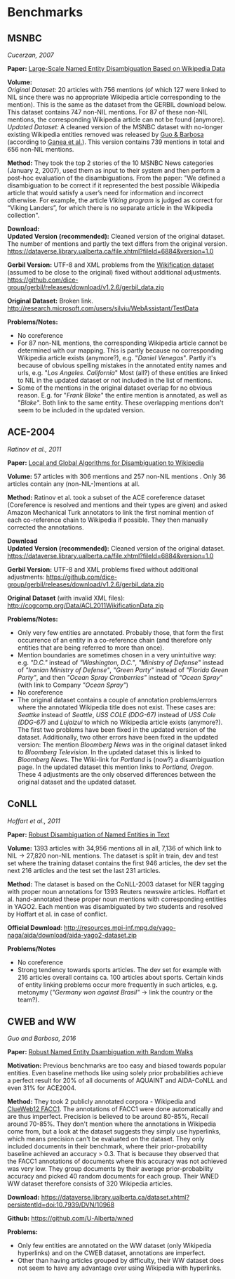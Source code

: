 # Benchmarks

## MSNBC
*Cucerzan, 2007*

**Paper:** [Large-Scale Named Entity Disambiguation Based on Wikipedia Data](https://www.aclweb.org/anthology/D07-1074.pdf)

**Volume:** \
*Original Dataset:* 20 articles with 756 mentions (of which 127 were linked to NIL since there was no appropriate Wikipedia article corresponding to the mention).
This is the same as the dataset from the GERBIL download below. This dataset contains 747 non-NIL mentions.
For 87 of these non-NIL mentions, the corresponding Wikipedia article can not be found (anymore).\
*Updated Dataset:* A cleaned version of the MSNBC dataset with no-longer existing Wikipedia entities removed was released by [Guo & Barbosa](https://dl.acm.org/doi/pdf/10.1145/2661829.2661887) (according to [Ganea et al.](https://dl.acm.org/doi/pdf/10.1145/2872427.2882988)).
This version contains 739 mentions in total and 656 non-NIL mentions.

**Method:** They took the top 2 stories of the 10 MSNBC News categories (January 2, 2007), used them as input to their system and then perform a post-hoc evaluation of the disambiguations.
From the paper: "We defined a disambiguation to be correct if it represented the best possible Wikipedia article that would satisfy a user’s need for information and incorrect otherwise.
For example, the article *Viking program* is judged as correct for “Viking Landers”, for which there is no separate article in the Wikipedia collection".

**Download:**\
**Updated Version (recommended):** Cleaned version of the original dataset. The number of mentions and partly the text differs from the original version. <https://dataverse.library.ualberta.ca/file.xhtml?fileId=6884&version=1.0>

**Gerbil Version:** UTF-8 and XML problems from the [Wikification dataset](cogcomp.org/Data/ACL2011WikificationData.zip) (assumed to be close to the original) fixed without additional adjustments. <https://github.com/dice-group/gerbil/releases/download/v1.2.6/gerbil_data.zip>

**Original Dataset:** Broken link. <http://research.microsoft.com/users/silviu/WebAssistant/TestData>

**Problems/Notes:**
- No coreference
- For 87 non-NIL mentions, the corresponding Wikipedia article cannot be determined with our mapping.
This is partly because no corresponding Wikipedia article exists (anymore?), e.g. "*Daniel Venegas*".
Partly it's because of obvious spelling mistakes in the annotated entity names and urls, e.g. "*Los Angeles. California*"
Most (all?) of these entities are linked to NIL in the updated dataset or not included in the list of mentions.
- Some of the mentions in the original dataset overlap for no obvious reason.
E.g. for "*Frank Blake*" the entire mention is annotated, as well as "*Blake*". Both link to the same entity.
These overlapping mentions don't seem to be included in the updated version.

## ACE-2004
*Ratinov et al., 2011*

**Paper:** [Local and Global Algorithms for Disambiguation to Wikipedia](https://www.aclweb.org/anthology/P11-1138.pdf)

**Volume:**
57 articles with 306 mentions and 257 non-NIL mentions . Only 36 articles contain any (non-NIL-)mentions at all.

**Method:** Ratinov et al. took a subset of the ACE coreference dataset (Coreference is resolved and mentions and their types are given) and asked Amazon Mechanical Turk annotators to link the first nominal mention of each co-reference chain to Wikipedia if possible.
They then manually corrected the annotations.

**Download**\
**Updated Version (recommended):** Cleaned version of the original dataset. <https://dataverse.library.ualberta.ca/file.xhtml?fileId=6884&version=1.0>

**Gerbil Version:** UTF-8 and XML problems fixed without additional adjustments: <https://github.com/dice-group/gerbil/releases/download/v1.2.6/gerbil_data.zip>

**Original Dataset** (with invalid XML files): <http://cogcomp.org/Data/ACL2011WikificationData.zip>

**Problems/Notes:**
- Only very few entities are annotated. Probably those, that form the first occurrence of an entity in a co-reference chain (and therefore only entities that are being referred to more than once).
- Mention boundaries are sometimes chosen in a very unintuitive way: e.g. *"D.C."* instead of *"Washington, D.C."*, *"Ministry of Defense"* instead of *"Iranian Ministry of Defense"*, *"Green Party"* instead of *"Florida Green Party"*, and then *"Ocean Spray Cranberries"* instead of *"Ocean Spray"* (with link to Company *"Ocean Spray"*)
- No coreference
- The original dataset contains a couple of annotation problems/errors where the annotated Wikipedia title does not exist.
These cases are: *Seattke* instead of *Seattle*, *USS COLE (DDG-67)* instead of *USS Cole (DDG-67)* and *Lujaizui* to which no Wikipedia article exists (anymore?).
The first two problems have been fixed in the updated version of the dataset.
Additionally, two other errors have been fixed in the updated version: The mention *Bloomberg News* was in the original dataset linked to *Bloomberg Television*.
In the updated dataset this is linked to *Bloomberg News*.
The Wiki-link for *Portland* is (now?) a disambiguation page. In the updated dataset this mention links to *Portland, Oregon*.
These 4 adjustments are the only observed differences between the original dataset and the updated dataset.

## CoNLL

*Hoffart et al., 2011*

**Paper:** [Robust Disambiguation of Named Entities in Text](https://www.aclweb.org/anthology/D11-1072.pdf)

**Volume:** 1393 articles with 34,956 mentions all in all, 7,136 of which link to NIL -> 27,820 non-NIL mentions.
The dataset is split in train, dev and test set where the training dataset contains the first 946 articles, the dev set the next 216 articles and the test set the last 231 articles.

**Method:** The dataset is based on the CoNLL-2003 dataset for NER tagging with proper noun annotations for 1393 Reuters newswire articles.
Hoffart et al. hand-annotated these proper noun mentions with corresponding entities in YAGO2.
Each mention was disambiguated by two students and resolved by Hoffart et al. in case of conflict.

**Official Download**: <http://resources.mpi-inf.mpg.de/yago-naga/aida/download/aida-yago2-dataset.zip>

**Problems/Notes**
- No coreference
- Strong tendency towards sports articles.
The dev set for example with 216 articles overall contains ca. 100 articles about sports.
Certain kinds of entity linking problems occur more frequently in such articles, e.g. metonymy (*"Germany won against Brasil"* -> link the country or the team?).


## CWEB and WW
*Guo and Barbosa, 2016*

**Paper:** [Robust Named Entity Dsambiguation with Random Walks](http://webdocs.cs.ualberta.ca/~denilson/files/publications/swj1511.pdf)

**Motivation:** Previous benchmarks are too easy and biased towards popular entities.
Even baseline methods like using solely prior probabilities achieve a perfect result for 20% of all documents of AQUAINT and AIDA-CoNLL and even 31% for ACE2004.

**Method:** They took 2 publicly annotated corpora - Wikipedia and [ClueWeb12 FACC1](http://lemurproject.org/clueweb12/FACC1/).
The annotations of FACC1 were done automatically and are thus imperfect.
Precision is believed to be around 80-85%, Recall around 70-85%.
They don't mention where the annotations in Wikipedia come from, but a look at the dataset suggests they simply use hyperlinks, which means precision can't be evaluated on the dataset.
They only included documents in their benchmark, where their prior-probability baseline achieved an accuracy > 0.3. That is because they observed that the FACC1 annotations of documents where this accuracy was not achieved was very low.
They group documents by their average prior-probability accuracy and picked 40 random documents for each group. Their WNED WW dataset therefore consists of 320 Wikipedia articles.

**Download:** <https://dataverse.library.ualberta.ca/dataset.xhtml?persistentId=doi:10.7939/DVN/10968>

**Github:** <https://github.com/U-Alberta/wned>

**Problems:**
- Only few entities are annotated on the WW dataset (only Wikipedia hyperlinks) and on the CWEB dataset, annotations are imperfect.
- Other than having articles grouped by difficulty, their WW dataset does not seem to have any advantage over using Wikipedia with hyperlinks.
